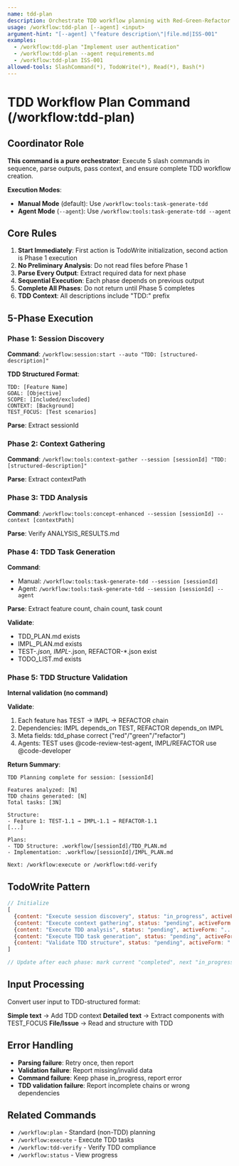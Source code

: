 ```yaml
---
name: tdd-plan
description: Orchestrate TDD workflow planning with Red-Green-Refactor task chains
usage: /workflow:tdd-plan [--agent] <input>
argument-hint: "[--agent] \"feature description\"|file.md|ISS-001"
examples:
  - /workflow:tdd-plan "Implement user authentication"
  - /workflow:tdd-plan --agent requirements.md
  - /workflow:tdd-plan ISS-001
allowed-tools: SlashCommand(*), TodoWrite(*), Read(*), Bash(*)
---
```


# TDD Workflow Plan Command (/workflow:tdd-plan)

## Coordinator Role

**This command is a pure orchestrator**: Execute 5 slash commands in sequence, parse outputs, pass context, and ensure complete TDD workflow creation.

**Execution Modes**:
- **Manual Mode** (default): Use `/workflow:tools:task-generate-tdd`
- **Agent Mode** (`--agent`): Use `/workflow:tools:task-generate-tdd --agent`

## Core Rules

1. **Start Immediately**: First action is TodoWrite initialization, second action is Phase 1 execution
2. **No Preliminary Analysis**: Do not read files before Phase 1
3. **Parse Every Output**: Extract required data for next phase
4. **Sequential Execution**: Each phase depends on previous output
5. **Complete All Phases**: Do not return until Phase 5 completes
6. **TDD Context**: All descriptions include "TDD:" prefix

## 5-Phase Execution

### Phase 1: Session Discovery
**Command**: `/workflow:session:start --auto "TDD: [structured-description]"`

**TDD Structured Format**:
```
TDD: [Feature Name]
GOAL: [Objective]
SCOPE: [Included/excluded]
CONTEXT: [Background]
TEST_FOCUS: [Test scenarios]
```

**Parse**: Extract sessionId

### Phase 2: Context Gathering
**Command**: `/workflow:tools:context-gather --session [sessionId] "TDD: [structured-description]"`

**Parse**: Extract contextPath

### Phase 3: TDD Analysis
**Command**: `/workflow:tools:concept-enhanced --session [sessionId] --context [contextPath]`

**Parse**: Verify ANALYSIS_RESULTS.md

### Phase 4: TDD Task Generation
**Command**:
- Manual: `/workflow:tools:task-generate-tdd --session [sessionId]`
- Agent: `/workflow:tools:task-generate-tdd --session [sessionId] --agent`

**Parse**: Extract feature count, chain count, task count

**Validate**:
- TDD_PLAN.md exists
- IMPL_PLAN.md exists
- TEST-*.json, IMPL-*.json, REFACTOR-*.json exist
- TODO_LIST.md exists

### Phase 5: TDD Structure Validation
**Internal validation (no command)**

**Validate**:
1. Each feature has TEST → IMPL → REFACTOR chain
2. Dependencies: IMPL depends_on TEST, REFACTOR depends_on IMPL
3. Meta fields: tdd_phase correct ("red"/"green"/"refactor")
4. Agents: TEST uses @code-review-test-agent, IMPL/REFACTOR use @code-developer

**Return Summary**:
```
TDD Planning complete for session: [sessionId]

Features analyzed: [N]
TDD chains generated: [N]
Total tasks: [3N]

Structure:
- Feature 1: TEST-1.1 → IMPL-1.1 → REFACTOR-1.1
[...]

Plans:
- TDD Structure: .workflow/[sessionId]/TDD_PLAN.md
- Implementation: .workflow/[sessionId]/IMPL_PLAN.md

Next: /workflow:execute or /workflow:tdd-verify
```

## TodoWrite Pattern

```javascript
// Initialize
[
  {content: "Execute session discovery", status: "in_progress", activeForm: "..."},
  {content: "Execute context gathering", status: "pending", activeForm: "..."},
  {content: "Execute TDD analysis", status: "pending", activeForm: "..."},
  {content: "Execute TDD task generation", status: "pending", activeForm: "..."},
  {content: "Validate TDD structure", status: "pending", activeForm: "..."}
]

// Update after each phase: mark current "completed", next "in_progress"
```

## Input Processing

Convert user input to TDD-structured format:

**Simple text** → Add TDD context
**Detailed text** → Extract components with TEST_FOCUS
**File/Issue** → Read and structure with TDD

## Error Handling

- **Parsing failure**: Retry once, then report
- **Validation failure**: Report missing/invalid data
- **Command failure**: Keep phase in_progress, report error
- **TDD validation failure**: Report incomplete chains or wrong dependencies

## Related Commands
- `/workflow:plan` - Standard (non-TDD) planning
- `/workflow:execute` - Execute TDD tasks
- `/workflow:tdd-verify` - Verify TDD compliance
- `/workflow:status` - View progress

